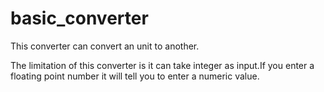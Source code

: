 # basic_converter
This converter can convert an unit to another.

The limitation of this converter is it can take integer as input.If you enter a floating point number it will tell you to enter a numeric value.
